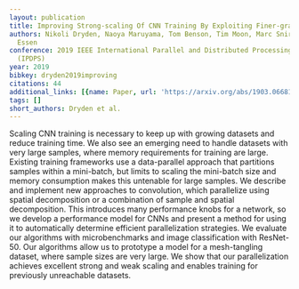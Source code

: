 ```yaml
---
layout: publication
title: Improving Strong-scaling Of CNN Training By Exploiting Finer-grained Parallelism
authors: Nikoli Dryden, Naoya Maruyama, Tom Benson, Tim Moon, Marc Snir, Brian van
  Essen
conference: 2019 IEEE International Parallel and Distributed Processing Symposium
  (IPDPS)
year: 2019
bibkey: dryden2019improving
citations: 44
additional_links: [{name: Paper, url: 'https://arxiv.org/abs/1903.06681'}]
tags: []
short_authors: Dryden et al.
---
```

Scaling CNN training is necessary to keep up with growing datasets and reduce
training time. We also see an emerging need to handle datasets with very large
samples, where memory requirements for training are large. Existing training
frameworks use a data-parallel approach that partitions samples within a
mini-batch, but limits to scaling the mini-batch size and memory consumption
makes this untenable for large samples. We describe and implement new
approaches to convolution, which parallelize using spatial decomposition or a
combination of sample and spatial decomposition. This introduces many
performance knobs for a network, so we develop a performance model for CNNs and
present a method for using it to automatically determine efficient
parallelization strategies.
  We evaluate our algorithms with microbenchmarks and image classification with
ResNet-50. Our algorithms allow us to prototype a model for a mesh-tangling
dataset, where sample sizes are very large. We show that our parallelization
achieves excellent strong and weak scaling and enables training for previously
unreachable datasets.